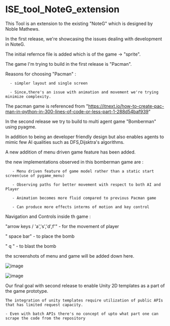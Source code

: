 # ISE_tool_NoteG_extension

This Tool is an extension to the existing "NoteG" which is designed by Noble Mathews.

In the first release, we're showcasing the issues dealing with development in NoteG.

The initial refernce file is added which is of the game -> "sprite". 

The game I'm trying to build in the first release is "Pacman".
 
Reasons for choosing "Pacman" :
      
      - simpler layout and single screen
      
      - Since,there's an issue with animation and movement we're trying minimize complexity.
      
The pacman game is referenced from  "https://itnext.io/how-to-create-pac-man-in-python-in-300-lines-of-code-or-less-part-1-288d54baf939"

In the second release we try to build to multi agent game "Bomberman" using pyagme.

In addition to being an developer friendly design but also enables agents to mimic few AI qualities such as DFS,Dijsktra's algorithms.

A new addition of menu driven game feature has been added.

the new implementations observed in this bomberman game are :
       
       - Menu driven feature of game model rather than a static start screen(use of pygame_menu)
       
       - Observing paths for better movement with respect to both AI and Player
       
       - Animation becomes more fluid compared to previous Pacman game
       
       - Can produce more effects interms of motion and key control
       
Navigation and Controls inside th game :


"arrow keys / 'a','s','d',f'" - for the movement of player

" space bar" - to place the bomb

" q "  - to blast the bomb

the screenshots of menu and game will be added down here.

![image](https://github.com/RahulKrishna8029/ISE_tool_NoteG_extension/assets/75737935/860388f5-e86e-4dd2-a436-b9279ec0976a)


![image](https://github.com/RahulKrishna8029/ISE_tool_NoteG_extension/assets/75737935/a67f9fdc-723d-4066-8a5c-9855a3ebd905)




Our final goal with second release to enable Unity 2D templates as a part of the game prototype.

    The integration of unity templates require utilization of public APIs that has limited request capacity.
    
    - Even with batch APIs there's no concept of upto what part one can scrape the code from the repository
    
 
